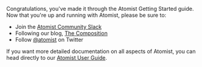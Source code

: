 Congratulations, you've made it through the Atomist Getting Started
guide.  Now that you're up and running with Atomist, please be sure
to:

-   Join the [Atomist Community Slack][slack]
-   Following our blog, [The Composition][composition]
-   Follow [@atomist][twitter] on Twitter

[slack]: https://join.atomist.com/ (Atomist Community Slack)
[composition]: https://the-composition.com/ (Atomist Blog)
[twitter]: https://twitter.com/atomist (@atomist on Twitter)

If you want more detailed documentation on all aspects of Atomist, you
can head directly to our [Atomist User Guide][guide].

[guide]: /user-guide/index.md (Atomist User Guide)
